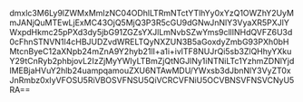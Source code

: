 dmxlc3M6Ly9lZWMxMmIzNC04ODhlLTRmNTctYTlhYy0xYzQ1OWZhY2UyMmJANjQuMTEwLjExMC43OjQ5MjQ3P3R5cGU9dGNwJnNlY3VyaXR5PXJlYWxpdHkmc25pPXd3dy5jbG91ZGZsYXJlLmNvbSZwYms9cllINHdQVFZ6U3d0cFhnSTNVN1l4cHBJUDZvdWRELTQyNXZUN3B5aGoxdyZmbG93PXh0bHMtcnByeC12aXNpb24mZnA9Y2hyb21lI+a1i+ivlTF8NUJrQi5sb3ZlQHhyYXkuY29tCnRyb2phbjovL2IzZjMyYWIyLTBmZjQtNGJlNy1iNTNiLTc1YzhmZDNlYjdlMEBjaHVuY2hlb24uampqamouZXU6NTAwMDU/YWxsb3dJbnNlY3VyZT0xJnRmbz0xIyVFOSU5RiVBOSVFNSU5QiVCRCVFNiU5OCVBNSVFNSVCNyU5RA==
